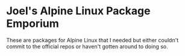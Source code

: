 # Joel's Alpine Linux Package Emporium

These are packages for Alpine Linux that I needed but either couldn't commit to the official repos or haven't gotten around to doing so.
